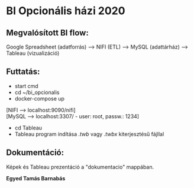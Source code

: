 # BI Opcionális házi 2020

## Megvalósított BI flow: 
Google Spreadsheet (adatforrás) --> NIFI (ETL) --> MySQL (adattárház) --> Tableau (vizualizáció)
  
  
## Futtatás: 
- start cmd 
- cd ~/bi_opcionalis 
- docker-compose up 

[NIFI --> localhost:9090/nifi]  
[MySQL --> localhost:3307/ - user: root, passw.: 1234] 
 
- cd Tableau 
- Tableau program indítása *.twb* vagy *.twbx* kiterjesztésű fájllal  
  
  
## Dokumentáció: 
Képek és Tableau prezentáció a "dokumentacio" mappában.  
 
**Egyed Tamás Barnabás**
